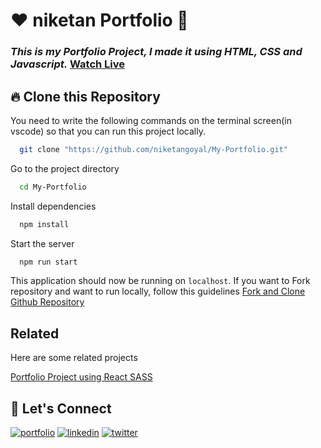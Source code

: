 # ❤️ niketan Portfolio 🙏
### _This is my Portfolio Project, I made it using HTML, CSS and Javascript._ [Watch Live](https://niketangoyal.github.io/portfolioo)


## 🔥 Clone this Repository
You need to write the following commands on the terminal screen(in vscode) so that you can run this project locally.

```bash
  git clone "https://github.com/niketangoyal/My-Portfolio.git"
```
Go to the project directory

```bash
  cd My-Portfolio
```
Install dependencies
```bash
  npm install
```
Start the server
```bash
  npm run start
```

This application should now be running on `localhost`. If you want to Fork repository and want to run locally, follow this guidelines [Fork and Clone Github Repository](https://docs.github.com/en/get-started/quickstart/fork-a-repo)


## Related

Here are some related projects

[Portfolio Project using React SASS](https://niketangoyal.github.io/portfolioo/)


## 🔗 Let's Connect
[![portfolio](https://img.shields.io/badge/my_portfolio-000?style=for-the-badge&logo=ko-fi&logoColor=white)](https://niketangoyal.github.io/portfolioo/)
[![linkedin](https://img.shields.io/badge/linkedin-0A66C2?style=for-the-badge&logo=linkedin&logoColor=white)](https://www.linkedin.com/in/niketan-goyal-46ab5122a/)
[![twitter](https://img.shields.io/badge/twitter-1DA1F2?style=for-the-badge&logo=twitter&logoColor=white)]([https://twitter.com/chetannada](https://www.linkedin.com/in/niketan-goyal-46ab5122a/))
